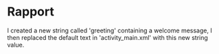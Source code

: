 
# Rapport

I created a new string called 'greeting' containing a welcome message, I then replaced the default 
text in 'activity_main.xml' with this new string value.
